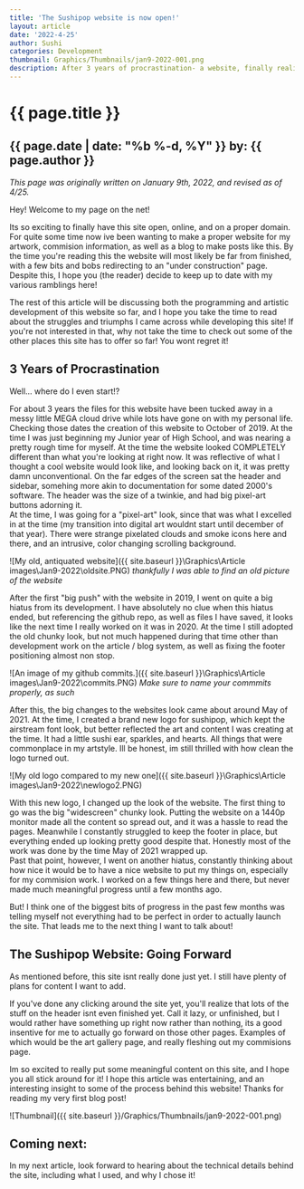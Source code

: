 ```yaml
---
title: 'The Sushipop website is now open!'
layout: article
date: '2022-4-25'
author: Sushi
categories: Development
thumbnail: Graphics/Thumbnails/jan9-2022-001.png
description: After 3 years of procrastination- a website, finally realized!
---
```


# {{ page.title }}
## **{{ page.date | date: "%b %-d, %Y" }} by: {{ page.author }}**

*This page was originally written on January 9th, 2022, and revised as of 4/25.*

Hey! Welcome to my page on the net!  
           
Its so exciting to finally have this site open, online, and on a proper domain. For quite some time now ive been wanting to make a proper website for my artwork, commision information, as well as a blog to make posts like this.
By the time you're reading this the website will most likely be far from finished, with a few bits and bobs redirecting to an "under construction" page. Despite this, I hope you (the reader) decide to keep up to date with my various ramblings here!    

The rest of this article will be discussing both the programming and artistic development of this website so far, and I hope you take the time to read about the struggles and triumphs I came across while developing this site! If you're not interested in that, why not take the time to check out some of the other places this site has to offer so far! You wont regret it!  

## **3 Years of Procrastination**

Well... where do I even start!?   
    
For about 3 years the files for this website have been tucked away in a messy little MEGA cloud drive while lots have gone on with my personal life. Checking those dates the creation of this website to October of 2019. At the time I was just beginning my Junior year of High School, and was nearing a pretty rough time for myself. At the time the website looked COMPLETELY different than what you're looking at right now. It was reflective of what I thought a cool website would look like, and looking back on it, it was pretty damn unconventional. On the far edges of the screen sat the header and sidebar, somehing more akin to documentation for some dated 2000's software. The header was the size of a twinkie, and had big pixel-art buttons adorning it.    
At the time, I was going for a "pixel-art" look, since that was what I excelled in at the time (my transition into digital art wouldnt start until december of that year). There were strange pixelated clouds and smoke icons here and there, and an intrusive, color changing scrolling background.    
     
![My old, antiquated website]({{ site.baseurl }}\Graphics\Article images\Jan9-2022\oldsite.PNG) 
*thankfully I was able to find an old picture of the website*     
     
After the first "big push" with the website in 2019, I went on quite a big hiatus from its development. I have absolutely no clue when this hiatus ended, but referencing the github repo, as well as files I have saved, it looks like the next time I really worked on it was in 2020. At the time I still adopted the old chunky look, but not much happened during that time other than development work on the article / blog system, as well as fixing the footer positioning almost non stop.    
     
![An image of my github commits.]({{ site.baseurl }}\Graphics\Article images\Jan9-2022\commits.PNG) 
*Make sure to name your commmits properly, as such*     
    
After this, the big changes to the websites look came about around May of 2021. At the time, I created a brand new logo for sushipop, which kept the airstream font look, but better reflected the art and content I was creating at the time. It had a little sushi ear, sparkles, and hearts. All things that were commonplace in my artstyle. Ill be honest, im still thrilled with how clean the logo turned out.     
     
![My old logo compared to my new one]({{ site.baseurl }}\Graphics\Article images\Jan9-2022\newlogo2.PNG)   
    
With this new logo, I changed up the look of the website. The first thing to go was the big "widescreen" chunky look. Putting the website on a 1440p monitor made all the content so spread out, and it was a hassle to read the pages. Meanwhile I constantly struggled to keep the footer in place, but everything ended up looking pretty good despite that. Honestly most of the work was done by the time May of 2021 wrapped up.    
Past that point, however, I went on another hiatus, constantly thinking about how nice it would be to have a nice website to put my things on, especially for my commision work. I worked on a few things here and there, but never made much meaningful progress until a few months ago.  
    
But! I think one of the biggest bits of progress in the past few months was telling myself not everything had to be perfect in order to actually launch the site. That leads me to the next thing I want to talk about!

## **The Sushipop Website: Going Forward**

As mentioned before, this site isnt really done just yet. I still have plenty of plans for content I want to add.    
    
If you've done any clicking around the site yet, you'll realize that lots of the stuff on the header isnt even finished yet. Call it lazy, or unfinished, but I would rather have something up right now rather than nothing, its a good insentive for me to actually go forward on those other pages. Examples of which would be the art gallery page, and really fleshing out my commisions page.    
    
Im so excited to really put some meaningful content on this site, and I hope you all stick around for it! I hope this article was entertaining, and an interesting insight to some of the process behind this website! Thanks for reading my very first blog post!

![Thumbnail]({{ site.baseurl }}/Graphics/Thumbnails/jan9-2022-001.png)   

## **Coming next:**

In my next article, look forward to hearing about the technical details behind the site, including what I used, and why I chose it!